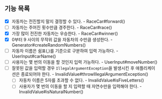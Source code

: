 ## 기능 목록

- [x] 자동차는 전진할지 말지 결정할 수 있다. - RaceCar#forward()
- [ ] 자동차는 주어진 횟수만큼 경주한다. - RaceCar#race()
- [x] 가장 많이 전진한 자동차는 우승한다. - RaceCar#winner()
- [x] 0부터 9 사이의 무작위 값을 자동차의 수만큼 생성한다. - Generator#createRandomNumbers()
- [ ] 자동차 이름은 쉼표(,)를 기준으로 구분하여 입력 가능하다. - UserInput#carName()
- [ ] 사용자는 몇 번의 이동을 할 것인지 입력 가능하다. - UserInput#moveNumber()
- [ ] 잘못된 값을 입력할 경우 `IllegalArgumentException`을 발생시킨 후 애플리케이션은 종료되어야 한다. - InvalidValue#throwIllegalArgumentException()
  - [ ] 자동차 이름은 5자를 초과할 수 없다. - InvalidValue#isFiveLetters()
  - [ ] 사용자가 몇 번의 이동을 할 지 입력할 때 자연수만을 입력해야 한다. - InvalidValue#isNaturalNumber()
